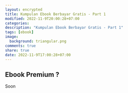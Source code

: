 ```yaml
---
layout: encrypted
title: Kumpulan Ebook Berbayar Gratis - Part 1
modified: 2022-11-9T20:00:28+07:00
categories:
description: "Kumpulan Ebook Berbayar Gratis - Part 1"
tags: [ebook]
image:
  background: triangular.png
comments: true
share: true
date: 2022-11-9T17:00:28+07:00
---
```

## Ebook Premium ?

<div style="text-align: justify">
Soon
</div>


